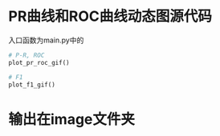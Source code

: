 # PR曲线和ROC曲线动态图源代码
入口函数为main.py中的
```python
# P-R, ROC
plot_pr_roc_gif()

# F1
plot_f1_gif()
```

# 输出在image文件夹
